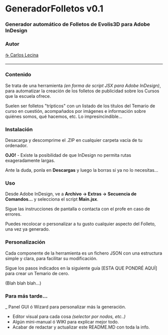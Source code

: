 # GeneradorFolletos v0.1
### Generador automático de Folletos de Evolis3D para Adobe InDesign

### Autor
[☕ Carlos Lecina](https://ko-fi.com/carloslecina)

* * *

### Contenido

Se trata de una herramienta _(en forma de script JSX para Adobe InDesign)_, para automatizar la creación de los folletos de publicidad sobre los Cursos que la escuela ofrece.

Suelen ser folletos "trípticos" con un listado de los títulos del Temario de curso en cuestión, acompañados por imágenes e información sobre quiénes somos, qué hacemos, etc. Lo impresincindible...

### Instalación

Desacarga y descomprime el .ZIP en cualquier carpeta vacía de tu ordenador.

**OJO!** - Existe la posibilidad de que InDesign no permita rutas exageradamente largas.

Ante la duda, ponla en **Descargas** y luego la borras si ya no lo necesitas...

### Uso

Desde Adobe InDesign, ve a **Archivo → Extras → Secuencia de Comandos...** y selecciona el script **Main.jsx**.

Sigue las instrucciones de pantalla o contacta con el profe en caso de errores.

Puedes recolocar o personalizar a tu gusto cualquier aspecto del Folleto, una vez ya generado.

### Personalización

Cada componente de la herramienta es un fichero JSON con una estructura simple y clara, para facilitar su modificación.

Sigue los pasos indicados en la siguiente guía [ESTA QUE PONDRÉ AQUÍ] para crear un Temario de cero.

(Blah blah blah...)

### Para más tarde...
_ Panel GUI ó Wizard para personalizar más la generación.
- Editor visual para cada cosa _(selector por nodos, etc..)_
- Algún mini-manual ó WIKI para explicar mejor todo.
- Acabar de redactar y actualizar este README.MD con toda la info.
